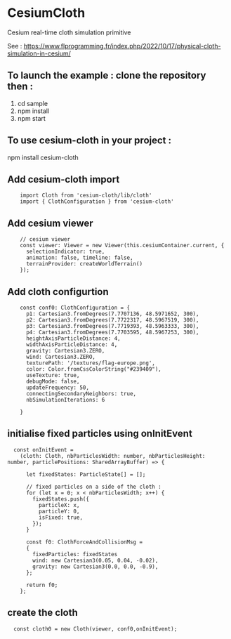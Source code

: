 # CesiumCloth
Cesium real-time cloth simulation primitive


See : https://www.flprogramming.fr/index.php/2022/10/17/physical-cloth-simulation-in-cesium/


## To launch the example : clone the repository then :

1. cd sample
2. npm install
3. npm start

## To use cesium-cloth in your project :

npm install cesium-cloth

 
## Add cesium-cloth import


        import Cloth from 'cesium-cloth/lib/cloth'
        import { ClothConfiguration } from 'cesium-cloth'

## Add cesium viewer 

        // cesium viewer
        const viewer: Viewer = new Viewer(this.cesiumContainer.current, {
          selectionIndicator: true,
          animation: false, timeline: false,
          terrainProvider: createWorldTerrain()
        });

## Add cloth configurtion

        const conf0: ClothConfiguration = {
          p1: Cartesian3.fromDegrees(7.7707136, 48.5971652, 300),
          p2: Cartesian3.fromDegrees(7.7722317, 48.5967519, 300),
          p3: Cartesian3.fromDegrees(7.7719393, 48.5963333, 300),
          p4: Cartesian3.fromDegrees(7.7703595, 48.5967253, 300),
          heightAxisParticleDistance: 4,
          widthAxisParticleDistance: 4,
          gravity: Cartesian3.ZERO,
          wind: Cartesian3.ZERO,
          texturePath: '/textures/flag-europe.png',
          color: Color.fromCssColorString("#239409"),
          useTexture: true,
          debugMode: false,
          updateFrequency: 50,
          connectingSecondaryNeighbors: true,
          nbSimulationIterations: 6

        }
   
     

## initialise fixed particles using onInitEvent 

      const onInitEvent = 
        (cloth: Cloth, nbParticlesWidth: number, nbParticlesHeight: number, particlePositions: SharedArrayBuffer) => {

          let fixedStates: ParticleState[] = [];

          // fixed particles on a side of the cloth :
          for (let x = 0; x < nbParticlesWidth; x++) {
            fixedStates.push({
              particleX: x,
              particleY: 0,
              isFixed: true,
            });
          }

          const f0: ClothForceAndCollisionMsg =
          {
            fixedParticles: fixedStates
            wind: new Cartesian3(0.05, 0.04, -0.02),
            gravity: new Cartesian3(0.0, 0.0, -0.9),
          };

          return f0;
        };

## create the cloth

      const cloth0 = new Cloth(viewer, conf0,onInitEvent);
  

